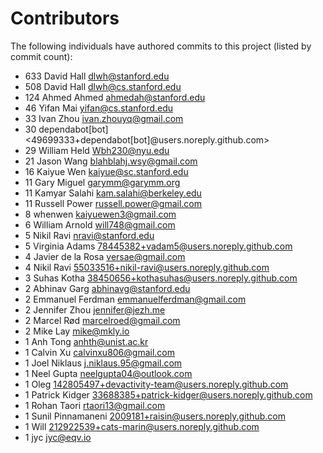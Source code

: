 # Contributors

The following individuals have authored commits to this project (listed by commit count):

- 633 David Hall <dlwh@stanford.edu>
- 508 David Hall <dlwh@cs.stanford.edu>
- 124 Ahmed Ahmed <ahmedah@stanford.edu>
- 46 Yifan Mai <yifan@cs.stanford.edu>
- 33 Ivan Zhou <ivan.zhouyq@gmail.com>
- 30 dependabot[bot] <49699333+dependabot[bot]@users.noreply.github.com>
- 29 William Held <Wbh230@nyu.edu>
- 21 Jason Wang <blahblahj.wsy@gmail.com>
- 16 Kaiyue Wen <kaiyue@sc.stanford.edu>
- 11 Gary Miguel <garymm@garymm.org>
- 11 Kamyar Salahi <kam.salahi@berkeley.edu>
- 11 Russell Power <russell.power@gmail.com>
- 8 whenwen <kaiyuewen3@gmail.com>
- 6 William Arnold <will748@gmail.com>
- 5 Nikil Ravi <nravi@stanford.edu>
- 5 Virginia Adams <78445382+vadam5@users.noreply.github.com>
- 4 Javier de la Rosa <versae@gmail.com>
- 4 Nikil Ravi <55033516+nikil-ravi@users.noreply.github.com>
- 3 Suhas Kotha <38450656+kothasuhas@users.noreply.github.com>
- 2 Abhinav Garg <abhinavg@stanford.edu>
- 2 Emmanuel Ferdman <emmanuelferdman@gmail.com>
- 2 Jennifer Zhou <jennifer@jezh.me>
- 2 Marcel Rød <marcelroed@gmail.com>
- 2 Mike Lay <mike@mkly.io>
- 1 Anh Tong <anhth@unist.ac.kr>
- 1 Calvin Xu <calvinxu806@gmail.com>
- 1 Joel Niklaus <j.niklaus.95@gmail.com>
- 1 Neel Gupta <neelgupta04@outlook.com>
- 1 Oleg <142805497+devactivity-team@users.noreply.github.com>
- 1 Patrick Kidger <33688385+patrick-kidger@users.noreply.github.com>
- 1 Rohan Taori <rtaori13@gmail.com>
- 1 Sunil Pinnamaneni <2009181+raisin@users.noreply.github.com>
- 1 Will <212922539+cats-marin@users.noreply.github.com>
- 1 jyc <jyc@eqv.io>

